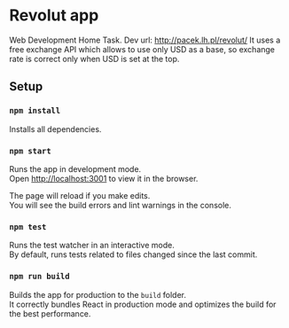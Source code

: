 # Revolut app

Web Development Home Task. Dev url: http://pacek.lh.pl/revolut/ It uses a free exchange API which allows to use only USD as a base, so exchange rate is correct only when USD is set at the top.

## Setup

### `npm install`

Installs all dependencies.

### `npm start`

Runs the app in development mode.<br>
Open [http://localhost:3001](http://localhost:3000) to view it in the browser.

The page will reload if you make edits.<br>
You will see the build errors and lint warnings in the console.

### `npm test`

Runs the test watcher in an interactive mode.<br>
By default, runs tests related to files changed since the last commit.

### `npm run build`

Builds the app for production to the `build` folder.<br>
It correctly bundles React in production mode and optimizes the build for the best performance.
